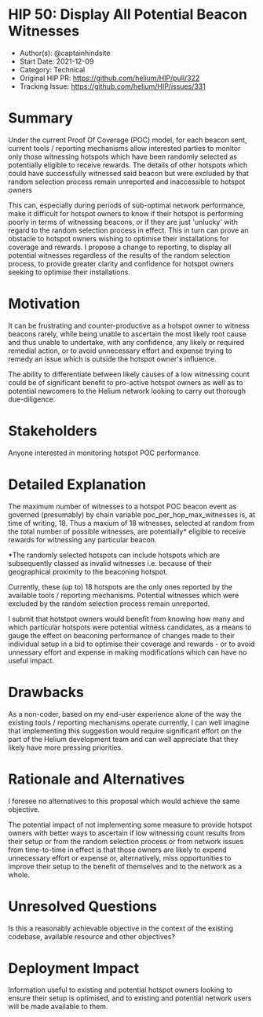 # HIP 50: Display All Potential Beacon Witnesses

- Author(s): @captainhindsite
- Start Date: 2021-12-09
- Category: Technical
- Original HIP PR: <https://github.com/helium/HIP/pull/322>
- Tracking Issue: <https://github.com/helium/HIP/issues/331>

# Summary
Under the current Proof Of Coverage (POC) model, for each beacon sent, current tools / reporting mechanisms allow interested parties to monitor only those witnessing hotspots which
have been randomly selected as potentially eligible to receive rewards. The details of other hotspots which could have successfully witnessed said beacon but were excluded by that
random selection process remain unreported and inaccessible to hotspot owners

This can, especially during periods of sub-optimal network performance, make it difficult for hotspot owners to know if their hotspot is performing poorly in terms of
witnessing beacons, or if they are just 'unlucky' with regard to the random selection process in effect. This in turn can prove an obstacle to hotspot owners wishing to
optimise their installations for coverage and rewards. I propose a change to reporting, to display all potential witnesses regardless of the results of the random selection process,
to provide greater clarity and confidence for hotspot owners seeking to optimise their installations.

# Motivation

It can be frustrating and counter-productive as a hotspot owner to witness beacons rarely, while being unable to ascertain the most likely root cause and thus unable to undertake,
with any confidence, any likely or required remedial action, or to avoid unnecessary effort and expense trying to remedy an issue which is outside the hotspot owner's influence.

The ability to differentiate between likely causes of a low witnessing count could be of significant benefit to pro-active hotspot owners as well as to potential newcomers
to the Helium network looking to carry out thorough due-diligence.

# Stakeholders
Anyone interested in monitoring hotspot POC performance.

# Detailed Explanation
The maximum number of witnesses to a hotspot POC beacon event as governed (presumably) by chain variable poc_per_hop_max_witnesses is, at time of writing, 18.
Thus a maxium of 18 witnesses, selected at random from the total number of possible witnesses, are potentially* eligible to receive rewards for witnessing any
particular beacon.

*The randomly selected hotspots can include hotspots which are subsequently classed as invalid witnesses i.e. because of their geographical proximity to the beaconing
hotspot.

Currently, these (up to) 18 hotspots are the only ones reported by the available tools / reporting mechanisms. Potential witnesses which were excluded by the random
selection process remain unreported.

I submit that hotstpot owners would benefit from knowing how many and which particular hotspots were potential witness candidates, as a means to gauge the effect on
beaconing performance of changes made to their individual setup in a bid to optimise their coverage and rewards - or to avoid unnessary effort and expense in making
modifications which can have no useful impact.

# Drawbacks
As a non-coder, based on my end-user experience alone of the way the existing tools / reporting mechanisms operate currently, I can well imagine that implementing
this suggestion would require significant effort on the part of the Helium development team and can well appreciate that they likely have more pressing priorities.

# Rationale and Alternatives
I foresee no alternatives to this proposal which would achieve the same objective.

The potential impact of not implementing some measure to provide hotspot owners with better ways to ascertain if low witnessing count results from their setup or
from the random selection process or from network issues from time-to-time in effect is that those owners are likely to expend unnecessary effort or expense or,
alternatively, miss opportunities to improve their setup to the benefit of themselves and to the network as a whole.

# Unresolved Questions
Is this a reasonably achievable objective in the context of the existing codebase, available resource and other objectives?

# Deployment Impact
Information useful to existing and potential hotspot owners looking to ensure their setup is optimised, and to existing and potential network users will be made
available to them.
